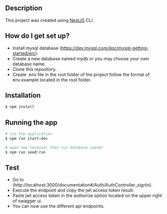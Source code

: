 ## Description

This project was created using [NestJS](https://github.com/nestjs/nest) CLI .

## How do I get set up?

- Install mysql database (https://dev.mysql.com/doc/mysql-getting-started/en/).
- Create a new database named mydb or you may choose your own database name.
- Clone this repository.
- Create .env file in the root folder of the project follow the format of env.example located in the root folder.

## Installation

```bash
$ npm install
```

## Running the app

```bash
# run the application
$ npm run start:dev

# open new terminal then run database seeder
$ npm run seed:run

```

## Test

- Go to (http://localhost:3000/documentation#/Auth/AuthController_signIn).
- Execute the endpoint and copy the jwt access token result.
- Paste jwt access token in the authorize option located on the upper right of swagger ui.
- You can now use the different api endpoints.
